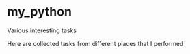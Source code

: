 # my_python

Various interesting tasks

Here are collected tasks from different places that I performed
